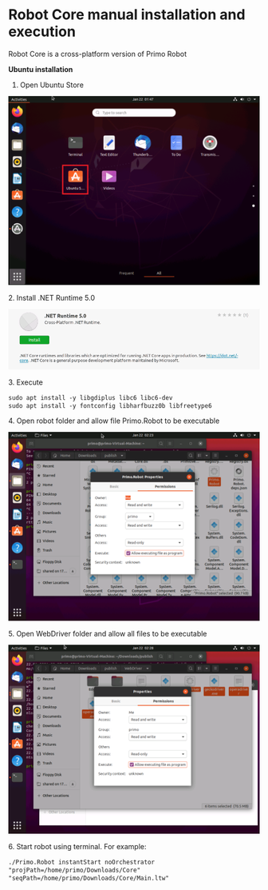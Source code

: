 # Robot Core manual installation and execution

Robot Core is a cross-platform version of Primo Robot

**Ubuntu installation**

1. Open Ubuntu Store

![](<../../.gitbook/assets/image (274).png>)

&#x20; 2\. Install .NET Runtime 5.0

![](<../../.gitbook/assets/image (230).png>)

3\.  Execute

```
sudo apt install -y libgdiplus libc6 libc6-dev
sudo apt install -y fontconfig libharfbuzz0b libfreetype6
```

4\. Open robot folder and allow file Primo.Robot to be executable

![](<../../.gitbook/assets/image (135).png>)

&#x20; 5\. Open WebDriver folder and allow all files to be executable

![](<../../.gitbook/assets/image (214).png>)

&#x20; 6\.  Start robot using terminal. For example:

```
./Primo.Robot instantStart noOrchestrator "projPath=/home/primo/Downloads/Core" "seqPath=/home/primo/Downloads/Core/Main.ltw"

```
